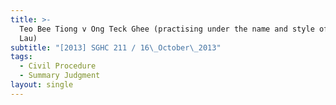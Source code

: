 ```yaml
---
title: >-
  Teo Bee Tiong v Ong Teck Ghee (practising under the name and style of Ong &
  Lau)
subtitle: "[2013] SGHC 211 / 16\_October\_2013"
tags:
  - Civil Procedure
  - Summary Judgment
layout: single
---
```


